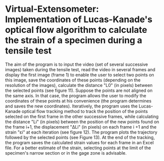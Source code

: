 # Virtual-Extensometer: Implementation of Lucas-Kanade's optical flow algorithm to calculate the strain of a specimen during a tensile test

The aim of the program is to input the video (set of several successive images) taken during the tensile test, read the video in several frames and display the first image (frame 1) to enable the user to select two points on this image, save the coordinates of these points (depending on the resolution of the images), calculate the distance "L0" (in pixels) between the selected points (see figure 11). Suppose the points are not aligned on the same axis. In that case, the program allows the user to modify the coordinates of these points at his convenience (the program determines and saves the new coordinates). Iteratively, the program uses the Lucas-Kanade optical flow tracking method to track the position of the points selected on the first frame in the other successive frames, while calculating the distance "Li" (in pixels) between the position of the new points found on the frame i+1, the displacement "ΔLi" (in pixels) on each frame i +1 and the strain "ɛi" at each iteration (see figure 12). The program plots the trajectory followed by the selected points (see Figure 13). At the end of the tracking, the program saves the calculated strain values for each frame in an Excel file. For a better estimate of the strain, selecting points at the limit of the specimen's narrow section or in the gage zone is advisable.


